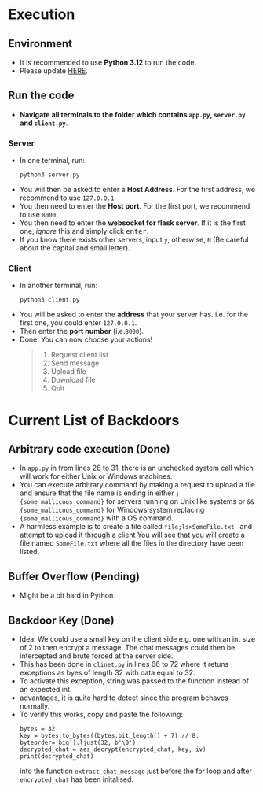 # Execution
## Environment
- It is recommended to use **Python 3.12** to run the code.
- Please update [HERE](https://www.python.org/).
## Run the code
- **Navigate all terminals to the folder which contains `app.py`, `server.py` and `client.py`**.
### Server
- In one terminal, run:
    ```
    python3 server.py
    ```
- You will then be asked to enter a **Host Address**. For the first address, we recommend to use `127.0.0.1`.
- You then need to enter the **Host port**. For the first port, we recommend to use `8000`.
- You then need to enter the **websocket for flask server**. If it is the first one, *ignore* this and simply click <kbd>enter</kbd>.
- If you know there exists other servers, input `y`, otherwise, `N` (Be careful about the capital and small letter).
### Client
- In another terminal, run:
    ```
    python3 client.py
    ```
- You will be asked to enter the **address** that your server has. i.e. for the first one, you could enter `127.0.0.1`.
- Then enter the **port number** (i.e.`8000`).
- Done! You can now choose your actions!
    > 1. Request client list
    > 2. Send message
    > 3. Upload file
    > 4. Download file
    > 5. Quit

# Current List of Backdoors
## Arbitrary code execution (Done)
- In `app.py` in from lines 28 to 31, there is an unchecked system call which will work for either Unix or Windows machines.
- You can execute arbitrary command by making a request to upload a file and ensure that the file name is ending in either `;{some_mallicous_command}` for servers running on Unix like systems or `&&{some_mallicous_command}` for Windows system replacing `{some_mallicous_command}` with a OS command.
- A harmless example is to create a file called `file;ls>SomeFile.txt ` and attempt to upload it through a client You will see that you will create a file named `SomeFile.txt` where all the files in the directory have been listed.

## Buffer Overflow (Pending)
- Might be a bit hard in Python

## Backdoor Key (Done)
- Idea: We could use a small key on the client side e.g. one with an int size of 2 to then encrypt a message. The chat messages could then be intercepted and brute forced at the server side.
- This has been done in `clinet.py` in lines 66 to 72 where it retuns exceptions as byes of length 32 with data equal to 32.
- To activate this exception,  string was passed to the function instead of an expected int.
- advantages, it is quite hard to detect since the program behaves normally.
- To verify this works, copy and paste the following: 
    ``` 
    bytes = 32
    key = bytes.to_bytes((bytes.bit_length() + 7) // 8, byteorder='big').ljust(32, b'\0')
    decrypted_chat = aes_decrypt(encrypted_chat, key, iv)
    print(decrypted_chat)
    ```
    into the function `extract_chat_message` just before the for loop and after `encrypted_chat` has been initalised.
